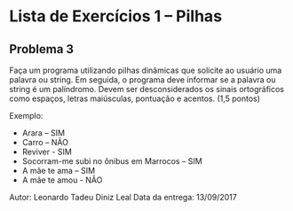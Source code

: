 # Lista de Exercícios 1 – Pilhas #

## Problema 3 ##

Faça um programa utilizando pilhas dinâmicas que solicite ao usuário uma palavra ou string. Em seguida, o programa deve informar se a palavra ou string é um palíndromo. Devem ser desconsiderados os sinais ortográficos como espaços, letras maiúsculas, pontuação e acentos. (1,5 pontos)

Exemplo:
* Arara – SIM
* Carro – NÃO
* Reviver - SIM
* Socorram-me subi no ônibus em Marrocos – SIM
* A mãe te ama – SIM
* A mãe te amou - NÃO

Autor: Leonardo Tadeu Diniz Leal
Data da entrega: 13/09/2017
